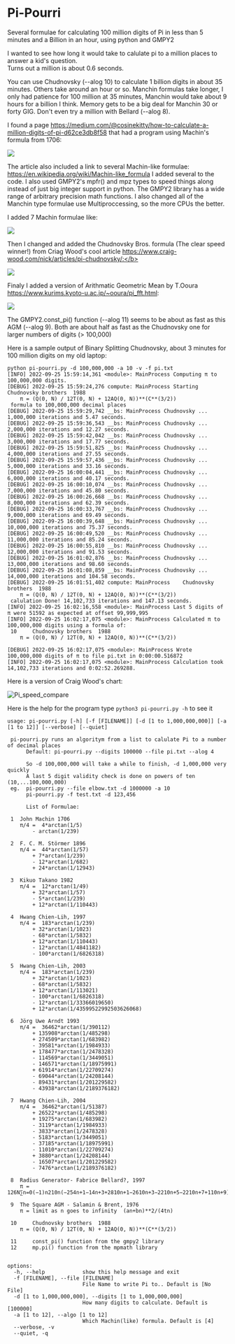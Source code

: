 # Pi-Pourri
Several formulae for calculating 100 million digits of Pi in less than 5 minutes and a Billion in an hour, using python and GMPY2 

I wanted to see how long it would take to calulate pi to a million places to answer a kid's question.  
 Turns out a million is about 0.6 seconds.
 
You can use Chudnovsky (--alog 10) to calculate 1 billion digits in about 35 minutes. Others take around an hour or so.  Manchin formulas take longer, I only had patience for 100 million at 35 minutes, Manchin would take about 9 hours for a billion I think. Memory gets to be a big deal for Manchin 30 or forty GIG.    Don't even try a million with Bellard (--alog 8).   

I found a page https://medium.com/@cosinekitty/how-to-calculate-a-million-digits-of-pi-d62ce3db8f58  that had a program using Machin's formula from 1706:

<img src="https://render.githubusercontent.com/render/math?math={\frac {\pi }{4}}=4\arctan {\frac {1}{5}}-\arctan {\frac {1}{239}}">


The article also included a link to several Machin-like formulae:  https://en.wikipedia.org/wiki/Machin-like_formula
I added several to the code.  I also used GMPY2's mpfr() and mpz types to speed things along instead of just big integer support in python.  The GMPY2 library has a wide range of arbitrary precision math functions.  I also changed all of the Manchin type formulae use Multiproccessing, so the more CPUs the better. 

I added 7 Machin formulae like:</b>

<img src="https://render.githubusercontent.com/render/math?math=%7B%5Cdisplaystyle%20%7B%5Cbegin%7Baligned%7D%7B%5Cfrac%20%7B%5Cpi%20%7D%7B4%7D%7D%3D%26%5C%3B183%5Carctan%20%7B%5Cfrac%20%7B1%7D%7B239%7D%7D%2B32%5Carctan%20%7B%5Cfrac%20%7B1%7D%7B1023%7D%7D-68%5Carctan%20%7B%5Cfrac%20%7B1%7D%7B5832%7D%7D%5C%5C%26%2B12%5Carctan%20%7B%5Cfrac%20%7B1%7D%7B110443%7D%7D-12%5Carctan%20%7B%5Cfrac%20%7B1%7D%7B4841182%7D%7D-100%5Carctan%20%7B%5Cfrac%20%7B1%7D%7B6826318%7D%7D%5C%5C%5Cend%7Baligned%7D%7D%7D%0A%20%20%20%20">

Then I changed and added the Chudnovsky Bros. formula (The clear speed winner!) from Criag Wood's cool article https://www.craig-wood.com/nick/articles/pi-chudnovsky/:</b>

<img src="https://render.githubusercontent.com/render/math?math=%5Cbegin%7Balign%7D%0Aa%20%20%20%20%20%26%3D%20%5Csum%5E%5Cinfty_%7Bk%3D0%7D%20%5Cfrac%7B(-1)%5Ek%20(6k)!%7D%7B(3k)!(k!)%5E3%20640320%5E%7B3k%7D%7D%20%5C%5C%0A%20%20%20%20%20%20%26%3D%201%0A%20%20%20%20%20%20%20%20%20%20-%20%5Cfrac%7B6%5Ccdot5%5Ccdot4%7D%7B(1)%5E3%20640320%5E3%7D%0A%20%20%20%20%20%20%20%20%20%20%2B%20%5Cfrac%7B12%5Ccdot11%5Ccdot10%5Ccdot9%5Ccdot8%5Ccdot7%7D%7B(2%5Ccdot1)%5E3%20640320%5E6%7D%0A%20%20%20%20%20%20%20%20%20%20-%20%5Cfrac%7B18%5Ccdot17%5Ccdots13%7D%7B(3%5Ccdot2%5Ccdot1)%5E3%20640320%5E%7B9%7D%7D%0A%20%20%20%20%20%20%20%20%20%20%2B%20%5Ccdots%20%5C%5C%0Ab%20%20%20%20%20%26%3D%20%5Csum%5E%5Cinfty_%7Bk%3D0%7D%20%5Cfrac%7B(-1)%5Ek%20(6k)!k%7D%7B(3k)!(k!)%5E3%20640320%5E%7B3k%7D%7D%20%5C%5C%0A%5Cfrac%7B1%7D%7B%5Cpi%7D%20%26%3D%20%5Cfrac%7B13591409a%20%2B%20545140134b%7D%7B426880%20%5Csqrt%7B10005%7D%7D%20%5C%5C%0A%5Cpi%20%20%20%20%20%20%20%20%20%20%20%26%3D%20%5Cfrac%7B426880%20%5Csqrt%7B10005%7D%7D%7B13591409a%20%2B%20545140134b%7D%0A%5Cend%7Balign%7D">

Finaly I added a version of Arithmatic Geometric Mean by T.Ooura  https://www.kurims.kyoto-u.ac.jp/~ooura/pi_fft.html: </b>

<img src="https://wikimedia.org/api/rest_v1/media/math/render/svg/824a061756f72d84359eba13d2e8bfcda777f9f4">

The GMPY2.const_pi() function (--alog 11) seems to be about as fast as this AGM  (--alog 9).  Both are about half as fast as the Chudnovsky one for larger numbers of digits (> 100,000) 

Here is a sample output of Binary Splitting Chudnovsky, about 3 minutes for 100 million digits on my old laptop:
```
python pi-pourri.py -d 100,000,000 -a 10 -v -f pi.txt
[INFO] 2022-09-25 15:59:14,361 <module>: MainProcess Computing π to 100,000,000 digits.
[DEBUG] 2022-09-25 15:59:24,276 compute: MainProcess Starting 	Chudnovsky brothers  1988 
	π = (Q(0, N) / 12T(0, N) + 12AQ(0, N))**(C**(3/2))
 formula to 100,000,000 decimal places
[DEBUG] 2022-09-25 15:59:29,742 __bs: MainProcess Chudnovsky ... 1,000,000 iterations and 5.47 seconds.
[DEBUG] 2022-09-25 15:59:36,543 __bs: MainProcess Chudnovsky ... 2,000,000 iterations and 12.27 seconds.
[DEBUG] 2022-09-25 15:59:42,042 __bs: MainProcess Chudnovsky ... 3,000,000 iterations and 17.77 seconds.
[DEBUG] 2022-09-25 15:59:51,825 __bs: MainProcess Chudnovsky ... 4,000,000 iterations and 27.55 seconds.
[DEBUG] 2022-09-25 15:59:57,436 __bs: MainProcess Chudnovsky ... 5,000,000 iterations and 33.16 seconds.
[DEBUG] 2022-09-25 16:00:04,441 __bs: MainProcess Chudnovsky ... 6,000,000 iterations and 40.17 seconds.
[DEBUG] 2022-09-25 16:00:10,074 __bs: MainProcess Chudnovsky ... 7,000,000 iterations and 45.80 seconds.
[DEBUG] 2022-09-25 16:00:26,668 __bs: MainProcess Chudnovsky ... 8,000,000 iterations and 62.39 seconds.
[DEBUG] 2022-09-25 16:00:33,767 __bs: MainProcess Chudnovsky ... 9,000,000 iterations and 69.49 seconds.
[DEBUG] 2022-09-25 16:00:39,648 __bs: MainProcess Chudnovsky ... 10,000,000 iterations and 75.37 seconds.
[DEBUG] 2022-09-25 16:00:49,520 __bs: MainProcess Chudnovsky ... 11,000,000 iterations and 85.24 seconds.
[DEBUG] 2022-09-25 16:00:55,810 __bs: MainProcess Chudnovsky ... 12,000,000 iterations and 91.53 seconds.
[DEBUG] 2022-09-25 16:01:02,876 __bs: MainProcess Chudnovsky ... 13,000,000 iterations and 98.60 seconds.
[DEBUG] 2022-09-25 16:01:08,859 __bs: MainProcess Chudnovsky ... 14,000,000 iterations and 104.58 seconds.
[DEBUG] 2022-09-25 16:01:51,402 compute: MainProcess 	Chudnovsky brothers  1988 
	π = (Q(0, N) / 12T(0, N) + 12AQ(0, N))**(C**(3/2))
 calulation Done! 14,102,733 iterations and 147.13 seconds.
[INFO] 2022-09-25 16:02:16,558 <module>: MainProcess Last 5 digits of π were 51592 as expected at offset 99,999,995
[INFO] 2022-09-25 16:02:17,075 <module>: MainProcess Calculated π to 100,000,000 digits using a formula of:
 10 	Chudnovsky brothers  1988 
	π = (Q(0, N) / 12T(0, N) + 12AQ(0, N))**(C**(3/2))
 
[DEBUG] 2022-09-25 16:02:17,075 <module>: MainProcess Wrote 100,000,000 digits of π to file pi.txt in 0:00:00.516872
[INFO] 2022-09-25 16:02:17,075 <module>: MainProcess Calculation took 14,102,733 iterations and 0:02:52.269288.

```
Here is a version of Craig Wood's chart:

![Pi_speed_compare](https://user-images.githubusercontent.com/53097137/191532672-d17c5507-c803-46e7-aa67-1b01a71de59a.png)



Here is the help for the program type ```python3 pi-pourri.py -h```  to see it
```
usage: pi-pourri.py [-h] [-f [FILENAME]] [-d [1 to 1,000,000,000]] [-a [1 to 12]] [--verbose] [--quiet]

 pi-pourri.py runs an algoritym from a list to calulate Pi to a number of decimal places
      Default: pi-pourri.py --digits 100000 --file pi.txt --alog 4

      So -d 100,000,000 will take a while to finish, -d 1,000,000 very quickly
      A last 5 digit validity check is done on powers of ten (10,...100,000,000)
 eg.  pi-pourri.py --file elbow.txt -d 1000000 -a 10
      pi-pourri.py -f test.txt -d 123,456

      List of Formulae:

 1 	John Machin 1706
	π/4 =  4*arctan(1/5)
 		- arctan(1/239)
 
 2 	F. C. M. Störmer 1896
	π/4 =  44*arctan(1/57)
 		+ 7*arctan(1/239)
 		- 12*arctan(1/682)
 		+ 24*arctan(1/12943)
 
 3 	Kikuo Takano 1982
	π/4 =  12*arctan(1/49)
 		+ 32*arctan(1/57)
 		- 5*arctan(1/239)
 		+ 12*arctan(1/110443)
 
 4 	Hwang Chien-Lih, 1997
	π/4 =  183*arctan(1/239)
 		+ 32*arctan(1/1023)
 		- 68*arctan(1/5832)
 		+ 12*arctan(1/110443)
 		- 12*arctan(1/4841182)
 		- 100*arctan(1/6826318)
 
 5 	Hwang Chien-Lih, 2003
	π/4 =  183*arctan(1/239)
 		+ 32*arctan(1/1023)
 		- 68*arctan(1/5832)
 		+ 12*arctan(1/113021)
 		- 100*arctan(1/6826318)
 		- 12*arctan(1/33366019650)
 		+ 12*arctan(1/43599522992503626068)
 
 6 	Jörg Uwe Arndt 1993 
	π/4 =  36462*arctan(1/390112)
 		+ 135908*arctan(1/485298)
 		+ 274509*arctan(1/683982)
 		- 39581*arctan(1/1984933)
 		+ 178477*arctan(1/2478328)
 		- 114569*arctan(1/3449051)
 		- 146571*arctan(1/18975991)
 		+ 61914*arctan(1/22709274)
 		- 69044*arctan(1/24208144)
 		- 89431*arctan(1/201229582)
 		- 43938*arctan(1/2189376182)
 
 7 	Hwang Chien-Lih, 2004
	π/4 =  36462*arctan(1/51387)
 		+ 26522*arctan(1/485298)
 		+ 19275*arctan(1/683982)
 		- 3119*arctan(1/1984933)
 		- 3833*arctan(1/2478328)
 		- 5183*arctan(1/3449051)
 		- 37185*arctan(1/18975991)
 		- 11010*arctan(1/22709274)
 		+ 3880*arctan(1/24208144)
 		- 16507*arctan(1/201229582)
 		- 7476*arctan(1/2189376182)
 
 8 	Radius Generator- Fabrice Bellard?, 1997 
	π = 126N∑n=0(−1)n210n(−254n+1−14n+3+2810n+1−2610n+3−2210n+5−2210n+7+110n+9)
 
 9 	The Square AGM - Salamin & Brent, 1976
	π = limit as n goes to infinity  (an+bn)**2/(4tn)
 
 10 	Chudnovsky brothers  1988 
	π = (Q(0, N) / 12T(0, N) + 12AQ(0, N))**(C**(3/2))
 
 11 	const_pi() function from the gmpy2 library 
 12 	mp.pi() function from the mpmath library 
 

options:
  -h, --help            show this help message and exit
  -f [FILENAME], --file [FILENAME]
                        File Name to write Pi to.. Default is [No File]
  -d [1 to 1,000,000,000], --digits [1 to 1,000,000,000]
                        How many digits to calculate. Default is [100000]
  -a [1 to 12], --algo [1 to 12]
                        Which Machin(like) formula. Default is [4]
  --verbose, -v
  --quiet, -q
```
